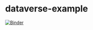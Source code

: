 # dataverse-example
[![Binder](https://mybinder.org/badge_logo.svg)](https://mybinder.org/v2/gh/kaczmirek/dataverse-example/HEAD)
